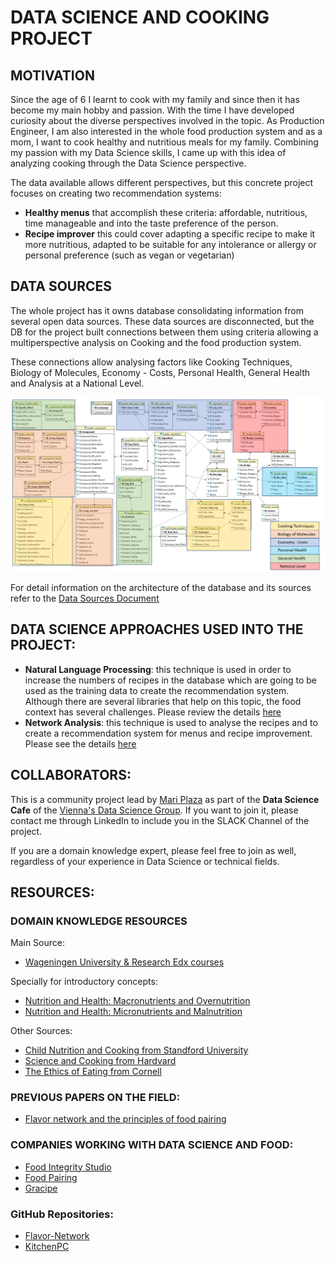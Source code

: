 # DATA SCIENCE AND COOKING PROJECT


## MOTIVATION


Since the age of 6 I learnt to cook with my family and since then it has become my main hobby and passion. With the time I have developed curiosity about the diverse perspectives involved in the topic. As Production Engineer, I am also interested in the whole food production system and as a mom, I want to cook healthy and nutritious meals for my family. Combining my passion with my Data Science skills, I came up with this idea of analyzing cooking through the Data Science perspective. 

The data available allows different perspectives, but this concrete project focuses on creating two recommendation systems:

- **Healthy menus** that accomplish these criteria: affordable, nutritious, time manageable and into the taste preference of the person.
- **Recipe improver**  this could cover adapting a specific recipe to make it more nutritious, adapted to be suitable for any intolerance or allergy or personal preference (such as vegan or vegetarian)

## DATA SOURCES

The whole project has it owns database consolidating information from several open data sources. These data sources are disconnected, but the DB for the project built connections between them using criteria allowing a multiperspective analysis on Cooking and the food production system.  

These connections allow analysing factors like Cooking Techniques, Biology of Molecules, Economy - Costs, Personal Health, General Health and Analysis at a National Level. 

![Data Base Architecture](https://github.com/MariPlaza/dscooking/blob/master/Database_Architecture.png "Data Base Architecture")


For detail information on the architecture of the database and its sources refer to the [Data Sources Document](https://github.com/MariPlaza/dscooking/blob/master/DataSources.md)

## DATA SCIENCE APPROACHES USED INTO THE PROJECT: 

- **Natural Language Processing**: this technique is used in order to increase the numbers of recipes in the database which are going to be used as the training data to create the recommendation system. Although there are several libraries that help on this topic, the food context has several challenges. Please review the details [here](https://github.com/MariPlaza/dscooking/blob/master/Recipes_NLP.md)
- **Network Analysis**: this technique is used to analyse the recipes and to create a recommendation system for menus and recipe improvement. Please see the details [here](https://github.com/MariPlaza/dscooking/blob/master/Network_Analysis.md)

## COLLABORATORS:

This is a community project lead by [Mari Plaza](https://www.linkedin.com/in/maria-ines-plaza-schwarck-9825962/) as part of the **Data Science Cafe** of the [Vienna's Data Science Group](https://viennadatasciencegroup.at/). If you want to join it, please contact me through LinkedIn to include you in the SLACK Channel of the project. 

If you are a domain knowledge expert, please feel free to join as well, regardless of your experience in Data Science or technical fields. 

## RESOURCES: 

### DOMAIN KNOWLEDGE RESOURCES

Main Source:
- [Wageningen University & Research Edx courses](https://www.edx.org/school/wageningenx)
 
Specially for introductory concepts: 
- [Nutrition and Health: Macronutrients and Overnutrition](https://www.edx.org/course/nutrition-and-health-macronutrients-and-overnutrition)
- [Nutrition and Health: Micronutrients and Malnutrition](https://www.edx.org/course/nutrition-and-health-micronutrients-and-malnutrition)

Other Sources: 
- [Child Nutrition and Cooking from Standford University](https://www.coursera.org/learn/childnutrition)
- [Science and Cooking from Hardvard](https://www.edx.org/course/science-cooking-from-haute-cuisine-to-soft-matter-science-chemistry)
- [The Ethics of Eating from Cornell](https://www.edx.org/course/ethics-eating-cornellx-phil1440x)

### PREVIOUS PAPERS ON THE FIELD:

- [Flavor network and the principles of food pairing](https://www.nature.com/articles/srep00196)

### COMPANIES WORKING WITH DATA SCIENCE AND FOOD:

- [Food Integrity Studio](http://www.foodintegritystudio.com/)
- [Food Pairing](https://www.foodpairing.com/en/home)
- [Gracipe](http://www.gracipe.com/)

### GitHub Repositories: 

- [Flavor-Network](https://github.com/lingcheng99/Flavor-Network)
- [KitchenPC](https://github.com/KitchenPC/core)
